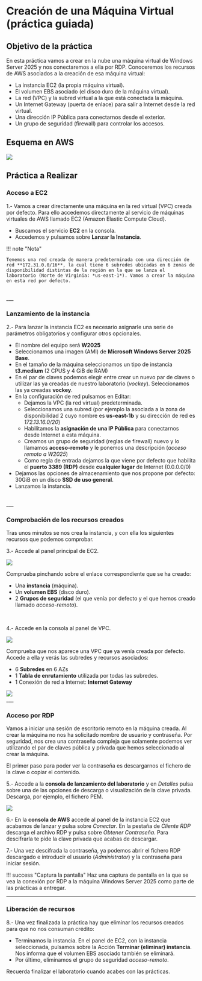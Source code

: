 # Creación de una Máquina Virtual (práctica guiada)

## Objetivo de la práctica

En esta práctica vamos a crear en la nube una máquina virtual de Windows Server 2025 y nos conectaremos a ella por RDP. Conoceremos los recursos de AWS asociados a la creación de esa máquina virtual:

- La instancia EC2 (la propia máquina virtual).
- El volumen EBS asociado (el disco duro de la máquina virtual).
- La red (VPC) y la subred virtual a la que está conectada la máquina.
- Un Internet Gateway (puerta de enlace) para salir a Internet desde la red virtual.
- Una dirección IP Pública para conectarnos desde el exterior.
- Un grupo de seguridad (firewall) para controlar los accesos.


## Esquema en AWS

<img src="../images/ud02/practica1/EC2.drawio.png">


## Práctica a Realizar

### Acceso a EC2

1.- Vamos a crear directamente una máquina en la red virtual (VPC) creada por defecto. Para ello accedemos directamente al servicio de máquinas virtuales de AWS llamado EC2 (Amazon Elastic Compute Cloud).

- Buscamos el servicio **EC2** en la consola.
- Accedemos y pulsamos sobre **Lanzar la Instancia**.

!!! note "Nota"
    
    Tenemos una red creada de manera predeterminada con una dirección de red **172.31.0.0/16**, la cual tiene 6 subredes ubicadas en 6 zonas de disponibilidad distintas de la región en la que se lanza el laboratorio (Norte de Virginia: *us-east-1*). Vamos a crear la máquina en esta red por defecto.

<br>
___

### Lanzamiento de la instancia

2.- Para lanzar la instancia EC2 es necesario asignarle una serie de parámetros obligatorios y configurar otros opcionales.

- El nombre del equipo será **W2025**
- Seleccionamos una imagen (AMI) de **Microsoft Windows Server 2025 Base**.
- En el tamaño de la máquina seleccionamos un tipo de instancia **t3.medium** (2 CPUS y 4 GiB de RAM)
- En el par de claves podemos elegir entre crear un nuevo par de claves o utilizar las ya creadas de nuestro laboratorio (*vockey*). Seleccionamos las ya creadas **vockey**.
- En la configuración de red pulsamos en Editar:
    - Dejamos la VPC (la red virtual) predeterminada.
    - Seleccionamos una subred (por ejemplo la asociada a la zona de disponibilidad 2 cuyo nombre es **us-east-1b** y su dirección de red es *172.13.16.0/20*)
    - Habilitamos la **asignación de una IP Pública** para conectarnos desde Internet a esta máquina.
    - Creamos un grupo de seguridad (reglas de firewall) nuevo y lo llamamos **acceso-remoto** y le ponemos una descripción (*acceso remoto a W2025*)
    - Como regla de entrada dejamos la que viene por defecto que habilita el **puerto 3389 (RDP)** desde **cualquier lugar** de Internet (0.0.0.0/0)
- Dejamos las opciones de almacenamiento que nos propone por defecto: 30GiB en un disco **SSD de uso general**.
- Lanzamos la instancia.

<br>
___

### Comprobación de los recursos creados

Tras unos minutos se nos crea la instancia, y con ella los siguientes recursos que podemos comprobar.

3.- Accede al panel principal de EC2.

<img src="../images/ud02/practica1/creacion_MV_01.jpg">


Comprueba pinchando sobre el enlace correspondiente que se ha creado:

- Una **instancia** (máquina).
- Un **volumen EBS** (disco duro).
- 2 **Grupos de seguridad** (el que venía por defecto y el que hemos creado llamado *acceso-remoto*).

<br>

4.- Accede en la consola al panel de VPC.

<img src="../images/ud02/practica1/creacion_MV_02.jpg">

Comprueba que nos aparece una VPC que ya venía creada por defecto. Accede a ella y verás las subredes y recursos asociados:

- 6 **Subredes** en 6 AZs
- 1 **Tabla de enrutamiento** utilizada por todas las subredes.
- 1 Conexión de red a Internet: **Internet Gateway**

<img src="../images/ud02/practica1/creacion_MV_03.jpg">

<br>
___


### Acceso por RDP

Vamos a iniciar una sesión de escritorio remoto en la máquina creada. Al crear la máquina no nos ha solicitado nombre de usuario y contraseña. Por seguridad, nos crea una contraseña compleja que solamente podemos ver utilizando el par de claves pública y privada que hemos seleccionado al crear la máquina.

El primer paso para poder ver la contraseña es descargarnos el fichero de la clave o copiar el contenido. 

5.- Accede a la **consola de lanzamiento del laboratorio** y en *Detalles* pulsa sobre una de las opciones de descarga o visualización de la clave privada. Descarga, por ejemplo, el fichero PEM.

<img src="../images/ud02/practica1/creacion_MV_04.jpg">

6.- En la **consola de AWS** accede al panel de la instancia EC2 que acabamos de lanzar y pulsa sobre *Conectar*. En la pestaña de *Cliente RDP* descarga el archivo RDP y pulsa sobre *Obtener Contraseña*. Para descifrarla te pide la clave privada que acabas de descargar.


7.- Una vez descifrada la contraseña, ya podemos abrir el fichero RDP descargado e introducir el usuario (*Administrator*) y la contraseña para iniciar sesión.

!!! success "Captura la pantalla"
    Haz una captura de pantalla en la que se vea la conexión por RDP a la máquina Windows Server 2025 como parte de las prácticas a entregar.

___

### Liberación de recursos

8.- Una vez finalizada la práctica hay que eliminar los recursos creados para que no nos consuman crédito:

- Terminamos la instancia. En el panel de EC2, con la instancia seleccionada, pulsamos sobre la Acción **Terminar (eliminar) instancia**. Nos informa que el volumen EBS asociado también se eliminará.
- Por último, eliminamos el grupo de seguridad *acceso-remoto*.

Recuerda finalizar el laboratorio cuando acabes con las prácticas.
